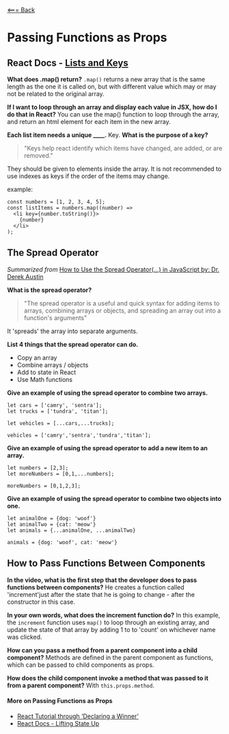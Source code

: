 [<=== Back](../README.md)

# Passing Functions as Props

## React Docs - [Lists and Keys](https://reactjs.org/docs/lists-and-keys.html)

**What does .map() return?**
`.map()` returns a new array that is the same length as the one it is called on, but with different value which may or may not be related to the original array.

**If I want to loop through an array and display each value in JSX, how do I do that in React?**
You can use the map() function to loop through the array, and return an html element for each item in the new array. 

**Each list item needs a unique ____.**
Key. 
**What is the purpose of a key?**
> "Keys help react identify which items have changed, are added, or are removed."

They should be given to elements inside the array. It is not recommended to use indexes as keys if the order of the items may change.

example:
```
const numbers = [1, 2, 3, 4, 5];
const listItems = numbers.map((number) =>
  <li key={number.toString()}>
    {number}
  </li>
);
```

## The Spread Operator
*Summarized from* [How to Use the Spread Operator(...) in JavaScript by: Dr. Derek Austin](https://medium.com/coding-at-dawn/how-to-use-the-spread-operator-in-javascript-b9e4a8b06fab)

**What is the spread operator?**
> "The spread operator is a useful and quick syntax for adding items to arrays, combining arrays or objects, and spreading an array out into a function's arguments"

It 'spreads' the array into separate arguments.

**List 4 things that the spread operator can do.**
- Copy an array
- Combine arrays / objects
- Add to state in React
- Use Math functions

**Give an example of using the spread operator to combine two arrays.**
```
let cars = ['camry', 'sentra'];
let trucks = ['tundra', 'titan'];

let vehicles = [...cars,...trucks];

vehicles = ['camry','sentra','tundra','titan'];
```

**Give an example of using the spread operator to add a new item to an array.**
```
let numbers = [2,3];
let moreNumbers = [0,1,...numbers];

moreNumbers = [0,1,2,3];
```

**Give an example of using the spread operator to combine two objects into one.**
```
let animalOne = {dog: 'woof'}
let animalTwo = {cat: 'meow'}
let animals = {...animalOne, ...animalTwo}

animals = {dog: 'woof', cat: 'meow'}
```

## How to Pass Functions Between Components

**In the video, what is the first step that the developer does to pass functions between components?**
He creates a function called 'increment'just after the state that he is going to change - after the constructor in this case.

**In your own words, what does the increment function do?**
In this example, the `increment` function uses `map()` to loop through an existing array, and update the state of that array by adding 1 to to 'count' on whichever name was clicked. 

**How can you pass a method from a parent component into a child component?**
Methods are defined in the parent component as functions, which can be passed to child components as props.

**How does the child component invoke a method that was passed to it from a parent component?**
With `this.props.method`.

#### More on Passing Functions as Props

- [React Tutorial through ‘Declaring a Winner’](https://reactjs.org/tutorial/tutorial.html)
- [React Docs - Lifting State Up](https://reactjs.org/docs/lifting-state-up.html)
